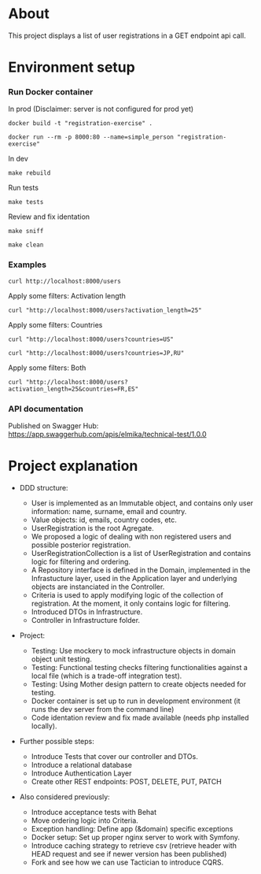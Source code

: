 # About

This project displays a list of user registrations in a GET endpoint api call.



# Environment setup

### Run Docker container

In prod (Disclaimer: server is not configured for prod yet)
````
docker build -t "registration-exercise" .

docker run --rm -p 8000:80 --name=simple_person "registration-exercise"
```` 

In dev
````
make rebuild
````


Run tests

```` 
make tests
```` 

Review and fix identation

```` 
make sniff
````

```` 
make clean
````  

### Examples

````
curl http://localhost:8000/users
````
Apply some filters: Activation length
````
curl "http://localhost:8000/users?activation_length=25"
````

Apply some filters: Countries
````
curl "http://localhost:8000/users?countries=US"

curl "http://localhost:8000/users?countries=JP,RU"
````

Apply some filters: Both
````
curl "http://localhost:8000/users?activation_length=25&countries=FR,ES"
````



### API documentation

Published on Swagger Hub: https://app.swaggerhub.com/apis/elmika/technical-test/1.0.0



# Project explanation

- DDD structure:    
    - User is implemented as an Immutable object, and contains only user information: name, surname, email and country.
    - Value objects: id, emails, country codes, etc.
    - UserRegistration is the root Agregate. 
    - We proposed a logic of dealing with non registered users and possible posterior registration.
    - UserRegistrationCollection is a list of UserRegistration and contains logic for filtering and ordering.
    - A Repository interface is defined in the Domain, implemented in the Infrastucture layer, used in the Application layer and underlying objects are instanciated in the Controller.
    - Criteria is used to apply modifying logic of the collection of registration. At the moment, it only contains logic for filtering.
    - Introduced DTOs in Infrastructure.
    - Controller in Infrastructure folder.
    
- Project:
    - Testing: Use mockery to mock infrastructure objects in domain object unit testing.
    - Testing: Functional testing checks filtering functionalities against a local file (which is a trade-off integration test).
    - Testing: Using Mother design pattern to create objects needed for testing.
    - Docker container is set up to run in development environment (it runs the dev server from the command line)
    - Code identation review and fix made available (needs php installed locally).

- Further possible steps:
    - Introduce Tests that cover our controller and DTOs.
    - Introduce a relational database
    - Introduce Authentication Layer
    - Create other REST endpoints: POST, DELETE, PUT, PATCH

- Also considered previously:    
    - Introduce acceptance tests with Behat    
    - Move ordering logic into Criteria.
    - Exception handling: Define app (&domain) specific exceptions
    - Docker setup: Set up proper nginx server to work with Symfony.           
    - Introduce caching strategy to retrieve csv (retrieve header with HEAD request and see if newer version has been published)
    - Fork and see how we can use Tactician to introduce CQRS.
